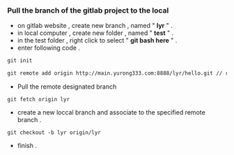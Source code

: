 ### Pull the branch of the gitlab project to the local 

- on gitlab website , create new branch , named " **lyr** " . 
- in local computer , create new folder , named " **test** " . 
- in the test folder ,  right click to select " **git bash here** " .
- enter following code .

```txt
git init

git remote add origin http://main.yurong333.com:8888/lyr/hello.git // replace with your http link 
```

- Pull the remote designated branch

```
git fetch origin lyr
```

- create a new loccal branch and associate to the specified remote branch .

```
git checkout -b lyr origin/lyr
```

- finish .
